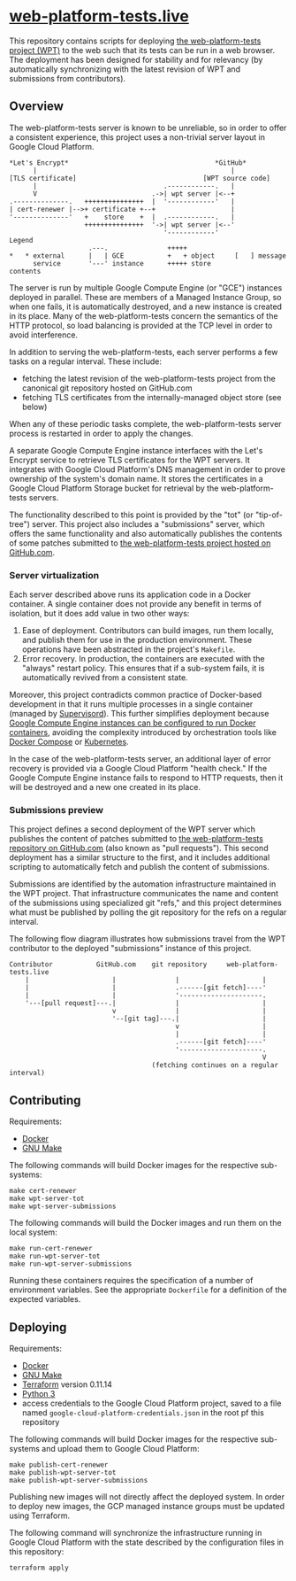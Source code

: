 # [web-platform-tests.live](http://web-platform-tests.live)

This repository contains scripts for deploying [the web-platform-tests project
(WPT)](https://github.com/web-platform-tests/wpt) to the web such that its
tests can be run in a web browser. The deployment has been designed for
stability and for relevancy (by automatically synchronizing with the latest
revision of WPT and submissions from contributors).

## Overview

The web-platform-tests server is known to be unreliable, so in order to offer a
consistent experience, this project uses a non-trivial server layout in Google
Cloud Platform.


    *Let's Encrypt*                                     *GitHub*
          |                                                 |
    [TLS certificate]                                [WPT source code]
          |                                .------------.   |
          V                             .->| wpt server |<--+
    .--------------.   +++++++++++++++  |  '------------'   |
    | cert-renewer |-->+ certificate +--+                   |
    '--------------'   +    store    +  |  .------------.   |
                       +++++++++++++++  '->| wpt server |<--'
                                           '------------'
    Legend
                        .---.               +++++
    *   * external      |   | GCE           +   + object     [   ] message
          service       '---' instance      +++++ store            contents

The server is run by multiple Google Compute Engine (or "GCE") instances
deployed in parallel. These are members of a Managed Instance Group, so when
one fails, it is automatically destroyed, and a new instance is created in its
place. Many of the web-platform-tests concern the semantics of the HTTP
protocol, so load balancing is provided at the TCP level in order to avoid
interference.

In addition to serving the web-platform-tests, each server performs a few tasks
on a regular interval. These include:

- fetching the latest revision of the web-platform-tests project from the
  canonical git repository hosted on GitHub.com
- fetching TLS certificates from the internally-managed object store (see
  below)

When any of these periodic tasks complete, the web-platform-tests server
process is restarted in order to apply the changes.

A separate Google Compute Engine instance interfaces with the Let's Encrypt
service to retrieve TLS certificates for the WPT servers. It integrates with
Google Cloud Platform's DNS management in order to prove ownership of the
system's domain name. It stores the certificates in a Google Cloud Platform
Storage bucket for retrieval by the web-platform-tests servers.

The functionality described to this point is provided by the "tot" (or
"tip-of-tree") server. This project also includes a "submissions" server, which
offers the same functionality and also automatically publishes the contents of
some patches submitted to [the web-platform-tests project hosted on
GitHub.com](https://github.com/web-platform-tests/wpt).

### Server virtualization

Each server described above runs its application code in a Docker container. A
single container does not provide any benefit in terms of isolation, but it
does add value in two other ways:

1. Ease of deployment. Contributors can build images, run them locally, and
   publish them for use in the production environment. These operations have
   been abstracted in the project's `Makefile`.
2. Error recovery. In production, the containers are executed with the "always"
   restart policy. This ensures that if a sub-system fails, it is automatically
   revived from a consistent state.

Moreover, this project contradicts common practice of Docker-based development
in that it runs multiple processes in a single container (managed by
[Supervisord](http://supervisord.org/)). This further simplifies deployment
because [Google Compute Engine instances can be configured to run Docker
containers](https://cloud.google.com/compute/docs/containers/deploying-containers),
avoiding the complexity introduced by orchestration tools like [Docker
Compose](https://docs.docker.com/compose/) or
[Kubernetes](https://kubernetes.io/).

In the case of the web-platform-tests server, an additional layer of error
recovery is provided via a Google Cloud Platform "health check." If the Google
Compute Engine instance fails to respond to HTTP requests, then it will be
destroyed and a new one created in its place.

### Submissions preview

This project defines a second deployment of the WPT server which publishes the
content of patches submitted to [the web-platform-tests repository on
GitHub.com](https://github.com/web-platform-tests/wpt) (also known as "pull
requests"). This second deployment has a similar structure to the first, and it
includes additional scripting to automatically fetch and publish the content of
submissions.

Submissions are identified by the automation infrastructure maintained in the
WPT project. That infrastructure communicates the name and content of the
submissions using specialized git "refs," and this project determines what must
be published by polling the git repository for the refs on a regular interval.

The following flow diagram illustrates how submissions travel from the WPT
contributor to the deployed "submissions" instance of this project.

    Contributor           GitHub.com    git repository     web-platform-tests.live
        |                     |               |                     |
        |                     |               .------[git fetch]----'
        |                     |               '---------------------.
        '---[pull request]---.|               |                     |
                              v               |                     |
                              '--[git tag]---.|                     |
                                              v                     |
                                              |                     |
                                              .------[git fetch]----'
                                              '---------------------.
                                                                    V
                                        (fetching continues on a regular interval)

## Contributing

Requirements:

- [Docker](https://www.docker.com/)
- [GNU Make](https://www.gnu.org/software/make/)

The following commands will build Docker images for the respective sub-systems:

    make cert-renewer
    make wpt-server-tot
    make wpt-server-submissions

The following commands will build the Docker images and run them on the local
system:

    make run-cert-renewer
    make run-wpt-server-tot
    make run-wpt-server-submissions

Running these containers requires the specification of a number of environment
variables. See the appropriate `Dockerfile` for a definition of the expected
variables.

## Deploying

Requirements:

- [Docker](https://www.docker.com/)
- [GNU Make](https://www.gnu.org/software/make/)
- [Terraform](https://www.terraform.io/) version 0.11.14
- [Python 3](https://python.org)
- access credentials to the Google Cloud Platform project, saved to a file named
  `google-cloud-platform-credentials.json` in the root pf this repository

The following commands will build Docker images for the respective sub-systems
and upload them to Google Cloud Platform:

    make publish-cert-renewer
    make publish-wpt-server-tot
    make publish-wpt-server-submissions

Publishing new images will not directly affect the deployed system. In order to
deploy new images, the GCP managed instance groups must be updated using
Terraform.

The following command will synchronize the infrastructure running in Google
Cloud Platform with the state described by the configuration files in this
repository:

    terraform apply

